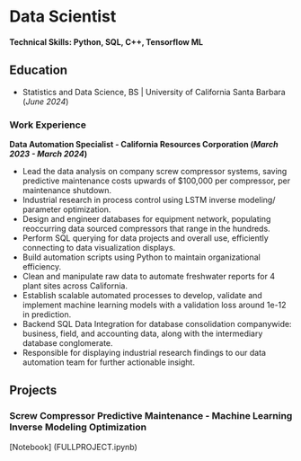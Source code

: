 # Data Scientist

#### Technical Skills: Python, SQL, C++, Tensorflow ML


## Education
- Statistics and Data Science, BS | University of California Santa Barbara (_June 2024_)

### Work Experience
**Data Automation Specialist - California Resources Corporation (_March 2023 - March 2024_)**
-	Lead the data analysis on company screw compressor systems, saving predictive maintenance costs upwards of $100,000 per compressor, per maintenance shutdown.
-	Industrial research in process control using LSTM inverse modeling/ parameter optimization.
-	Design and engineer databases for equipment network, populating reoccurring data sourced compressors that range in the hundreds.
-	Perform SQL querying for data projects and overall use, efficiently connecting to data visualization displays.
-	Build automation scripts using Python to maintain organizational efficiency.
-	Clean and manipulate raw data to automate freshwater reports for 4 plant sites across California.
-	Establish scalable automated processes to develop, validate and implement machine learning models with a validation loss around 1e-12 in prediction.
-	Backend SQL Data Integration for database consolidation companywide: business, field, and accounting data, along with the intermediary database conglomerate. 
-	Responsible for displaying industrial research findings to our data automation team for further actionable insight.

## Projects
### Screw Compressor Predictive Maintenance - Machine Learning Inverse Modeling Optimization
[Notebook] (FULLPROJECT.ipynb)

